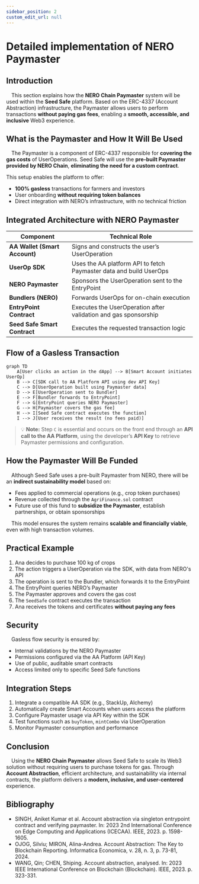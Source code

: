 ```yaml
---
sidebar_position: 2
custom_edit_url: null
---
```


# Detailed implementation of NERO Paymaster

## Introduction

&emsp;This section explains how the **NERO Chain Paymaster** system will be used within the **Seed Safe** platform. Based on the ERC-4337 (Account Abstraction) infrastructure, the Paymaster allows users to perform transactions **without paying gas fees**, enabling a **smooth, accessible, and inclusive** Web3 experience.

## What is the Paymaster and How It Will Be Used

&emsp;The Paymaster is a component of ERC-4337 responsible for **covering the gas costs** of UserOperations. Seed Safe will use the **pre-built Paymaster provided by NERO Chain**, **eliminating the need for a custom contract**.

This setup enables the platform to offer:
- **100% gasless** transactions for farmers and investors  
- User onboarding **without requiring token balances**  
- Direct integration with NERO’s infrastructure, with no technical friction

## Integrated Architecture with NERO Paymaster

| Component                    | Technical Role                                                                |
|-----------------------------|-------------------------------------------------------------------------------|
| **AA Wallet (Smart Account)** | Signs and constructs the user’s UserOperation                                |
| **UserOp SDK**               | Uses the AA platform API to fetch Paymaster data and build UserOps            |
| **NERO Paymaster**           | Sponsors the UserOperation sent to the EntryPoint                             |
| **Bundlers (NERO)**          | Forwards UserOps for on-chain execution                                       |
| **EntryPoint Contract**      | Executes the UserOperation after validation and gas sponsorship               |
| **Seed Safe Smart Contract** | Executes the requested transaction logic                                      |

## Flow of a Gasless Transaction

```mermaid
graph TD
    A[User clicks an action in the dApp] --> B[Smart Account initiates UserOp]
    B --> C[SDK call to AA Platform API using dev API Key]
    C --> D[UserOperation built using Paymaster data]
    D --> E[UserOperation sent to Bundler]
    E --> F[Bundler forwards to EntryPoint]
    F --> G[EntryPoint queries NERO Paymaster]
    G --> H[Paymaster covers the gas fee]
    H --> I[Seed Safe contract executes the function]
    I --> J[User receives the result (no fees paid)]
```

> 💡 **Note:** Step `C` is essential and occurs on the front end through an **API call to the AA Platform**, using the developer’s **API Key** to retrieve Paymaster permissions and configuration.

## How the Paymaster Will Be Funded

&emsp;Although Seed Safe uses a pre-built Paymaster from NERO, there will be an **indirect sustainability model** based on:

- Fees applied to commercial operations (e.g., crop token purchases)  
- Revenue collected through the `AgriFinance.sol` contract  
- Future use of this fund to **subsidize the Paymaster**, establish partnerships, or obtain sponsorships

&emsp;This model ensures the system remains **scalable and financially viable**, even with high transaction volumes.

## Practical Example

1. Ana decides to purchase 100 kg of crops  
2. The action triggers a UserOperation via the SDK, with data from NERO's API  
3. The operation is sent to the Bundler, which forwards it to the EntryPoint  
4. The EntryPoint queries NERO’s Paymaster  
5. The Paymaster approves and covers the gas cost  
6. The `SeedSafe` contract executes the transaction  
7. Ana receives the tokens and certificates **without paying any fees**

## Security

&emsp;Gasless flow security is ensured by:

- Internal validations by the NERO Paymaster  
- Permissions configured via the AA Platform (API Key)  
- Use of public, auditable smart contracts  
- Access limited only to specific Seed Safe functions  

## Integration Steps

1. Integrate a compatible AA SDK (e.g., StackUp, Alchemy)  
2. Automatically create Smart Accounts when users access the platform  
3. Configure Paymaster usage via API Key within the SDK  
4. Test functions such as `buyToken`, `mintCombo` via UserOperation  
5. Monitor Paymaster consumption and performance  

## Conclusion

&emsp;Using the **NERO Chain Paymaster** allows Seed Safe to scale its Web3 solution without requiring users to purchase tokens for gas. Through **Account Abstraction**, efficient architecture, and sustainability via internal contracts, the platform delivers a **modern, inclusive, and user-centered** experience.

## Bibliography
- SINGH, Aniket Kumar et al. Account abstraction via singleton entrypoint contract and verifying paymaster. In: 2023 2nd International Conference on Edge Computing and Applications (ICECAA). IEEE, 2023. p. 1598-1605.
- OJOG, Silviu; MIRON, Alina-Andrea. Account Abstraction: The Key to Blockchain Reporting. Informatica Economica, v. 28, n. 3, p. 73-81, 2024.
- WANG, Qin; CHEN, Shiping. Account abstraction, analysed. In: 2023 IEEE International Conference on Blockchain (Blockchain). IEEE, 2023. p. 323-331.